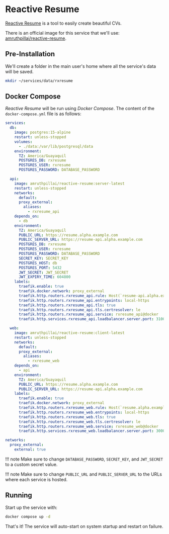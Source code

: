 # Reactive Resume

[Reactive Resume](https://rxresu.me/) is a tool to easily create beautiful CVs.

There is an official image for this service that we'll use: [amruthpillai/reactive-resume](https://hub.docker.com/r/amruthpillai/reactive-resume).

## Pre-Installation

We'll create a folder in the main user's home where all the service's data will be saved.

```bash
mkdir ~/services/data/rxresume
```

## Docker Compose

*Reactive Resume* will be run using *Docker Compose*. The content of the `docker-compose.yml` file is as follows:

```yaml
services:
  db:
    image: postgres:15-alpine
    restart: unless-stopped
    volumes:
      - ./data:/var/lib/postgresql/data
    environment:
      TZ: America/Guayaquil
      POSTGRES_DB: rxresume
      POSTGRES_USER: rxresume
      POSTGRES_PASSWORD: DATABASE_PASSWORD

  api:
    image: amruthpillai/reactive-resume:server-latest
    restart: unless-stopped
    networks:
      default:
      proxy_external:
        aliases:
          - rxresume_api
    depends_on:
      - db
    environment:
      TZ: America/Guayaquil
      PUBLIC_URL: https://resume.alpha.example.com
      PUBLIC_SERVER_URL: https://resume-api.alpha.example.com
      POSTGRES_DB: rxresume
      POSTGRES_USER: rxresume
      POSTGRES_PASSWORD: DATABASE_PASSWORD
      SECRET_KEY: SECRET_KEY
      POSTGRES_HOST: db
      POSTGRES_PORT: 5432
      JWT_SECRET: JWT_SECRET
      JWT_EXPIRY_TIME: 604800
    labels:
      traefik.enable: true
      traefik.docker.network: proxy_external
      traefik.http.routers.rxresume_api.rule: Host(`resume-api.alpha.example.com`)
      traefik.http.routers.rxresume_api.entrypoints: local-https
      traefik.http.routers.rxresume_api.tls: true
      traefik.http.routers.rxresume_api.tls.certresolver: le
      traefik.http.routers.rxresume_api.service: rxresume_api@docker
      traefik.http.services.rxresume_api.loadbalancer.server.port: 3100

  web:
    image: amruthpillai/reactive-resume:client-latest
    restart: unless-stopped
    networks:
      default:
      proxy_external:
        aliases:
          - rxresume_web
    depends_on:
      - api
    environment:
      TZ: America/Guayaquil
      PUBLIC_URL: https://resume.alpha.example.com
      PUBLIC_SERVER_URL: https://resume-api.alpha.example.com
    labels:
      traefik.enable: true
      traefik.docker.network: proxy_external
      traefik.http.routers.rxresume_web.rule: Host(`resume.alpha.example.com`)
      traefik.http.routers.rxresume_web.entrypoints: local-https
      traefik.http.routers.rxresume_web.tls: true
      traefik.http.routers.rxresume_web.tls.certresolver: le
      traefik.http.routers.rxresume_web.service: rxresume_web@docker
      traefik.http.services.rxresume_web.loadbalancer.server.port: 3000

networks:
  proxy_external:
    external: true
```

!!! note
    Make sure to change `DATABASE_PASSWORD`, `SECRET_KEY`, and `JWT_SECRET` to a custom secret value.

!!! note
    Make sure to change `PUBLIC_URL` and `PUBLIC_SERVER_URL` to the URLs where each service is hosted.

## Running

Start up the service with:

```bash
docker compose up -d
```

That's it! The service will auto-start on system startup and restart on failure.
